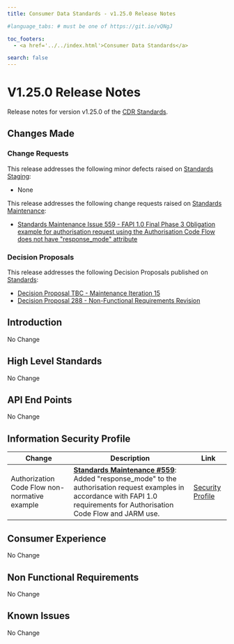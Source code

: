 ```yaml
---
title: Consumer Data Standards - v1.25.0 Release Notes

#language_tabs: # must be one of https://git.io/vQNgJ

toc_footers:
  - <a href='../../index.html'>Consumer Data Standards</a>

search: false
---
```


# V1.25.0 Release Notes
Release notes for version v1.25.0 of the [CDR Standards](../../index.html).

## Changes Made
### Change Requests

This release addresses the following minor defects raised on [Standards Staging](https://github.com/ConsumerDataStandardsAustralia/standards-staging/issues):

- None

This release addresses the following change requests raised on [Standards Maintenance](https://github.com/ConsumerDataStandardsAustralia/standards-maintenance/issues):

- [Standards Maintenance Issue 559 - FAPI 1.0 Final Phase 3 Obligation example for authorisation request using the Authorisation Code Flow does not have "response_mode" attribute](https://github.com/ConsumerDataStandardsAustralia/standards-maintenance/issues/559)

### Decision Proposals

This release addresses the following Decision Proposals published on [Standards](https://github.com/ConsumerDataStandardsAustralia/standards/issues):

- [Decision Proposal TBC - Maintenance Iteration 15](https://github.com/ConsumerDataStandardsAustralia/standards/issues/TBC)
- [Decision Proposal 288 - Non-Functional Requirements Revision](https://github.com/ConsumerDataStandardsAustralia/standards/issues/288)

## Introduction

No Change

## High Level Standards

No Change

## API End Points

No Change

## Information Security Profile

|Change|Description|Link|
|------|-----------|----|
| Authorization Code Flow non-normative example | [**Standards Maintenance #559**](https://github.com/ConsumerDataStandardsAustralia/standards-maintenance/issues/559): Added "response_mode" to the authorisation request examples in accordance with FAPI 1.0 requirements for Authorisation Code Flow and JARM use. | [Security Profile](../../#security-profile) |

## Consumer Experience

No Change

## Non Functional Requirements

No Change

## Known Issues

No Change
